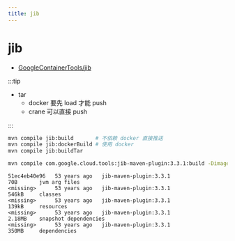 ```yaml
---
title: jib
---
```


# jib

- [GoogleContainerTools/jib](https://github.com/GoogleContainerTools/jib)

:::tip

- tar
  - docker 要先 load 才能 push
  - crane 可以直接 push

:::

```bash
mvn compile jib:build       # 不依赖 docker 直接推送
mvn compile jib:dockerBuild # 使用 docker
mvn compile jib:buildTar

mvn compile com.google.cloud.tools:jib-maven-plugin:3.3.1:build -Dimage=IMAGE
```

```
51ec4eb40e96   53 years ago   jib-maven-plugin:3.3.1                          70B       jvm arg files
<missing>      53 years ago   jib-maven-plugin:3.3.1                          546kB     classes
<missing>      53 years ago   jib-maven-plugin:3.3.1                          139kB     resources
<missing>      53 years ago   jib-maven-plugin:3.3.1                          2.18MB    snapshot dependencies
<missing>      53 years ago   jib-maven-plugin:3.3.1                          350MB     dependencies
```
